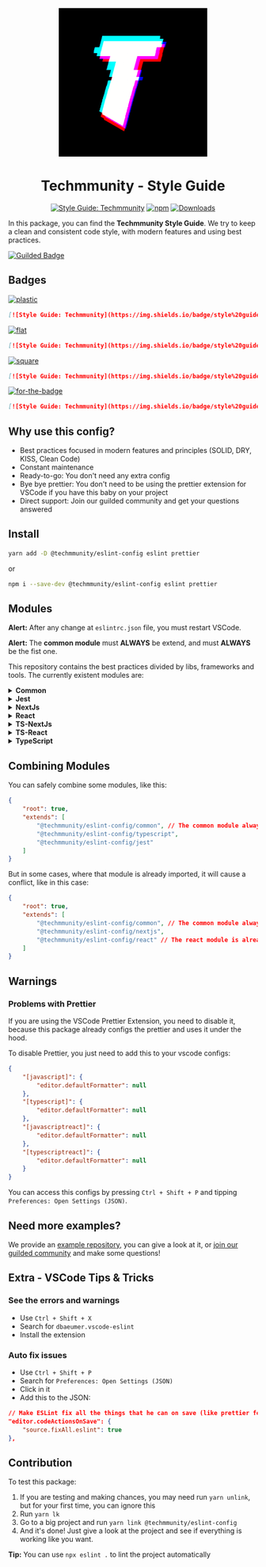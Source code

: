 <div align="center">

<img src="https://github.com/techmmunity/eslint-config/raw/master/resources/logo.gif" width="300" height="300">

# Techmmunity - Style Guide

[![Style Guide: Techmmunity](https://img.shields.io/badge/style%20guide-TECHMMUNITY-01d2ce?style=for-the-badge)](https://github.com/techmmunity/eslint-config)
[![npm](https://img.shields.io/npm/v/@techmmunity/eslint-config.svg?style=for-the-badge&color=CC3534)](https://www.npmjs.com/package/@techmmunity/eslint-config)
[![Downloads](https://img.shields.io/npm/dw/@techmmunity/eslint-config.svg?style=for-the-badge)](https://www.npmjs.com/package/@techmmunity/eslint-config)

</div>

In this package, you can find the **Techmmunity Style Guide**. We try to keep a clean and consistent code style, with modern features and using best practices.

[![Guilded Badge](https://img.shields.io/badge/join%20our%20community-F5C400?style=for-the-badge&labelColor=F5C400&logo=guilded&logoColor=black)](https://guilded.gg/techmmunity)

## Badges

[![plastic](https://img.shields.io/badge/style%20guide-Techmmunity-01d2ce?style=plastic)](https://github.com/techmmunity/eslint-config)

```md
[![Style Guide: Techmmunity](https://img.shields.io/badge/style%20guide-Techmmunity-01d2ce?style=plastic)](https://github.com/techmmunity/eslint-config)
```

[![flat](https://img.shields.io/badge/style%20guide-Techmmunity-01d2ce?style=flat)](https://github.com/techmmunity/eslint-config)

```md
[![Style Guide: Techmmunity](https://img.shields.io/badge/style%20guide-Techmmunity-01d2ce?style=flat)](https://github.com/techmmunity/eslint-config)
```

[![square](https://img.shields.io/badge/style%20guide-Techmmunity-01d2ce?style=square)](https://github.com/techmmunity/eslint-config)

```md
[![Style Guide: Techmmunity](https://img.shields.io/badge/style%20guide-Techmmunity-01d2ce?style=square)](https://github.com/techmmunity/eslint-config)
```

[![for-the-badge](https://img.shields.io/badge/style%20guide-TECHMMUNITY-01d2ce?style=for-the-badge)](https://github.com/techmmunity/eslint-config)

```md
[![Style Guide: Techmmunity](https://img.shields.io/badge/style%20guide-TECHMMUNITY-01d2ce?style=for-the-badge)](https://github.com/techmmunity/eslint-config)
```

## Why use this config?

- Best practices focused in modern features and principles (SOLID, DRY, KISS, Clean Code)
- Constant maintenance
- Ready-to-go: You don't need any extra config
- Bye bye prettier: You don't need to be using the prettier extension for VSCode if you have this baby on your project
- Direct support: Join our guilded community and get your questions answered

## Install

```sh
yarn add -D @techmmunity/eslint-config eslint prettier
```

or

```sh
npm i --save-dev @techmmunity/eslint-config eslint prettier
```

## Modules

**Alert:** After any change at `eslintrc.json` file, you must restart VSCode.

**Alert:** The **common module** must **ALWAYS** be extend, and must **ALWAYS** be the fist one.

This repository contains the best practices divided by libs, frameworks and tools. The currently existent modules are:

<!--  -->
<!--  -->
<!--  -->

<details>

<summary><strong>Common</strong></summary>

The common module is the default rules used by every javascript project. It doesn't contains any special config for frameworks, backend, frontend or npm package. **You must import this module if you want to use any of the other modules of this package.**

**Tip:** You can see an example project [here](https://github.com/techmmunity/eslint-config/blob/master/docs/examples/common)

#### Usage

Create an `.eslintrc.json` file in the root folder of your package and add this content to it:

```json
{
	"root": true,
	"extends": "@techmmunity/eslint-config/common"
}
```

</details>

<!--  -->
<!--  -->
<!--  -->

<details>

<summary><strong>Jest</strong></summary>

Specific configs to projects that uses Jest.

#### Usage

Create an `.eslintrc.json` file in the root folder of your package and add this content to it:

```json
{
	"root": true,
	"extends": [
		"@techmmunity/eslint-config/common", // The common module always should be extended!
		"@techmmunity/eslint-config/jest"
	]
}
```

</details>

<!--  -->
<!--  -->
<!--  -->

<details>

<summary><strong>NextJs</strong></summary>

Specific configs to projects that uses NextJs.

#### Usage

Create an `.eslintrc.json` file in the root folder of your package and add this content to it:

```json
{
	"root": true,
	"extends": [
		"@techmmunity/eslint-config/common", // The common module always should be extended!
		"@techmmunity/eslint-config/nextjs"
	]
}
```

</details>

<!--  -->
<!--  -->
<!--  -->

<details>

<summary><strong>React</strong></summary>

Specific configs to projects that uses React.

#### Usage

Create an `.eslintrc.json` file in the root folder of your package and add this content to it:

```json
{
	"root": true,
	"extends": [
		"@techmmunity/eslint-config/common", // The common module always should be extended!
		"@techmmunity/eslint-config/react"
	]
}
```

</details>

<!--  -->
<!--  -->
<!--  -->

<details>

<summary><strong>TS-NextJs</strong></summary>

Specific configs to projects that uses NextJs with TypeScript.

#### Usage

Create an `.eslintrc.json` file in the root folder of your package and add this content to it:

```json
{
	"root": true,
	"extends": [
		"@techmmunity/eslint-config/common", // The common module always should be extended!
		"@techmmunity/eslint-config/ts-nextjs"
	]
}
```

</details>

<!--  -->
<!--  -->
<!--  -->

<details>

<summary><strong>TS-React</strong></summary>

Specific configs to projects that uses React with TypeScript.

#### Usage

Create an `.eslintrc.json` file in the root folder of your package and add this content to it:

```json
{
	"root": true,
	"extends": [
		"@techmmunity/eslint-config/common", // The common module always should be extended!
		"@techmmunity/eslint-config/ts-react"
	]
}
```

</details>

<!--  -->
<!--  -->
<!--  -->

<details>

<summary><strong>TypeScript</strong></summary>

Specific configs for typescript projects.

#### Usage

Create an `.eslintrc.json` file in the root folder of your package and add this content to it:

```json
{
	"root": true,
	"extends": [
		"@techmmunity/eslint-config/common", // The common module always should be extended!
		"@techmmunity/eslint-config/typescript"
	]
}
```

</details>

## Combining Modules

You can safely combine some modules, like this:

```json
{
	"root": true,
	"extends": [
		"@techmmunity/eslint-config/common", // The common module always should be extended!
		"@techmmunity/eslint-config/typescript",
		"@techmmunity/eslint-config/jest"
	]
}
```

But in some cases, where that module is already imported, it will cause a conflict, like in this case:

```json
{
	"root": true,
	"extends": [
		"@techmmunity/eslint-config/common", // The common module always should be extended!
		"@techmmunity/eslint-config/nextjs",
		"@techmmunity/eslint-config/react" // The react module is already imported by the nextjs module, so it will cause a conflict
	]
}
```

## Warnings

### Problems with Prettier

If you are using the VSCode Prettier Extension, you need to disable it, because this package already configs the prettier and uses it under the hood.

To disable Prettier, you just need to add this to your vscode configs:

```json
{
	"[javascript]": {
		"editor.defaultFormatter": null
	},
	"[typescript]": {
		"editor.defaultFormatter": null
	},
	"[javascriptreact]": {
		"editor.defaultFormatter": null
	},
	"[typescriptreact]": {
		"editor.defaultFormatter": null
	}
}
```

You can access this configs by pressing `Ctrl + Shift + P` and tipping `Preferences: Open Settings (JSON)`.

## Need more examples?

We provide an [example repository](https://github.com/techmmunity/eslint-config/tree/master/docs/examples/common), you can give a look at it, or [join our guilded community](https://guilded.gg/techmmunity) and make some questions!

## Extra - VSCode Tips & Tricks

### See the errors and warnings

- Use `Ctrl + Shift + X`
- Search for `dbaeumer.vscode-eslint`
- Install the extension

### Auto fix issues

- Use `Ctrl + Shift + P`
- Search for `Preferences: Open Settings (JSON)`
- Click in it
- Add this to the JSON:

```json
// Make ESLint fix all the things that he can on save (like prettier formatting)
"editor.codeActionsOnSave": {
	"source.fixAll.eslint": true
},
```

## Contribution

To test this package:

1. If you are testing and making chances, you may need run `yarn unlink`, but for your first time, you can ignore this
2. Run `yarn lk`
3. Go to a big project and run `yarn link @techmmunity/eslint-config`
4. And it's done! Just give a look at the project and see if everything is working like you want.

**Tip:** You can use `npx eslint .` to lint the project automatically
